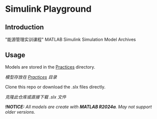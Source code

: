 # Simulink Playground

## Introduction

"能源管理实训课程" MATLAB Simulink Simulation Model Archives

## Usage

Models are stored in the [Practices](Practices) directory.

*模型存放在 [Practices](Practices) 目录*

Clone this repo or download the .slx files directly.

*克隆此仓库或直接下载 .slx  文件*

***!NOTICE:** All models are create with **MATLAB R2024a**. May not support older versions.*
